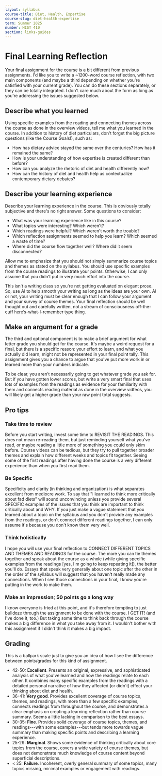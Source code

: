 ```yaml
---
layout: syllabus
course-title: Diet, Health, Expertise
course-slug: diet-health-expertise
term: Summer 2025
number: HIST 410
section: links-guides
---
```


# Final Learning Reflection
Your final assignment for the course is a bit different from previous assignments. I'd like you to write a ~1200-word course reflection, with two main components (and maybe a third depending on whether you're satisfied with your current grade). You can do these sections separately, or they can be totally integrated. I don't care much about the form as long as you're addressing the issues suggested below.

## Describe what you learned
Using specific examples from the reading and connecting themes across the course as done in the overview videos, tell me what you learned in the course. In addition to history of diet particulars, don't forget the big picture questions (like the Course Goals!), such as:
- How has dietary advice stayed the same over the centuries? How has it remained the same?
- How is your understanding of how expertise is created different than before? 
- How can you analyze the rhetoric of diet and health differently now? 
- How can the history of diet and health help us contextualize contemporary dietary debates?

## Describe your learning experience
Describe your learning experience in the course. This is obviously totally subjective and there's no right answer. Some questions to consider:
- What was your learning experience like in this course?
- What topics were interesting? Which weren't?
- Which readings were helpful? Which weren't worth the trouble?
- Which reflection assignments seemed to help you learn? Which seemed a waste of time?
- Where did the course flow together well? Where did it seem disconnected?

Allow me to emphasize that you should not simply summarize course topics and themes as stated on the syllabus. You should use specific examples from the course readings to illustrate your points. Otherwise, I can only assume that you didn't put in very much effort into the course.

This isn't a writing class so you're not getting evaluated on elegant prose. So, use AI to help smooth your writing as long as the ideas are your own. AI or not, your writing must be clear enough that I can follow your argument and your survey of course themes. Your final reflection should be well thought out and carefully written, not a stream of consciousness off-the-cuff here’s-what-I-remember type thing. 

## Make an argument for a grade
The third and optional component is to make a brief argument for what letter grade you should get for the course. It's maybe a weird request for a final, but there is a specific reason: your effort to learn, and what you actually did learn, might not be represented in your final point tally. This assignment gives you a chance to argue that you've put more work in or learned more than your numbers indicate.

To be clear, you aren't necessarily going to get whatever grade you ask for. But if you have gotten lower scores, but write a very smart final that uses lots of examples from the readings as evidence for your familiarity with them and connects reading material as done in the overview vidfeos, you will likely get a higher grade than your raw point total suggests.



## Pro tips

### Take time to review
Before you start writing, invest some time to REVISIT THE READINGS. This does not mean re-reading them, but just reminding yourself what you've read, or maybe reading a little more of something you could only skim before. Course videos can be tedious, but they try to pull together broader themes and explain how different weeks and topics fit together. Seeing some of the first readings after having done the course is a very different experience than when you first read them.


### Be Specific
Specificity and clarity (in thinking and organization) is what separates excellent from mediocre work. To say that "I learned to think more critically about fad diets" will sound unconvincing unless you provide several SPECIFIC examples of the issues that you think are important to think critically about and WHY. If you just make a vague statement that you learned about a topic on the syllabus and you don't provide any examples from the readings, or don't connect different readings together, I can only assume it's because you don't know them very well.


### Think holistically
I hope you will use your final reflection to CONNECT DIFFERENT TOPICS AND THEMES AND READINGS for the course. The more you can tie themes together and speak about the course as a whole (while giving specific examples from the readings [yes, I'm going to keep repeating it]), the better you'll do. Essays that speak very generally about one topic after the other in the order of the syllabus will suggest that you haven't really made any connections. When I see those connections in your final, I know you're putting in the work to make them.


### Make an impression; 50 points go a long way
I know everyone is fried at this point, and it's therefore tempting to just bulldoze through the assignment to be done with the course. I GET IT! (and I've done it, too.) But taking some time to think back through the course makes a big difference in what you take away from it. I wouldn't bother with this assignment if I didn't think it makes a big impact.


## Grading
This is a ballpark scale just to give you an idea of how I see the difference between points/grades for this kind of assignment.

- 42-50: **Excellent**. Presents an original, expressive, and sophisticated analysis of what you've learned and how the readings relate to each other. It combines many specific examples from the readings with a detailed personal narrative of how they affected (or didn't) effect your thinking about diet and health.
- 36-41: **Very good**. Provides excellent coverage of course topics, themes, and readings, with more than a few specific examples, connects readings from throughout the course, and demonstrates a clear emphasis on creating a learning reflection rather than course summary. Seems a little lacking in comparison to the best essays.
- 30-35: **Fine**. Provides solid coverage of course topics, themes, and readings---with some examples---but tends more towards vague summary than making specific points and describing a learning experience.
- 25-29: **Marginal**. Shows some evidence of thinking critically about core topics from the course, covers a wide variety of course themes, but does not demonstrate much knowledge of course content beyond superficial descriptions.
- < 25: **Failure**. Incoherent, overly general summary of some topics, many topics missing, minimal examples or engagement with readings.